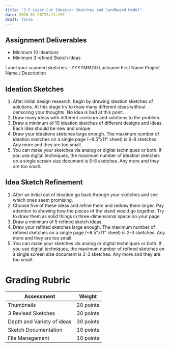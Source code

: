 ```yaml
---
title: "3.5 Laser Cut Ideation Sketches and Cardboard Model"
date: 2020-01-26T23:11:13Z
draft: false
---
```


## Assignment Deliverables

- Minimum 10 Ideations
- Minimum 3 refined Sketch Ideas

Label your scanned sketches - YYYYMMDD Lastname First Name Project Name / Description

## Ideation Sketches

1. After initial design research, begin by drawing ideation sketches of solutions. At this stage try to draw many different ideas without censoring your thoughts. No idea is bad at this point.
2. Draw many ideas with different contours and solutions to the problem.
3. Draw a minimum of 10 ideation sketches of different designs and ideas. Each idea should be new and unique.
4. Draw your ideations sketches large enough. The maximum number of ideation sketches on a single page (~8.5"x11" sheet) is 6-8 sketches. Any more and they are too small.
5. You can make your sketches via analog or digital techniques or both. If you use digital techniques, the maximum number of ideation sketches on a single screen size document is 6-8 sketches. Any more and they are too small.

## Idea Sketch Refinement

1. After an initial out of ideation go back through your sketches and see which ones seem promising.
2. Choose five of these ideas and refine them and redraw them larger. Pay attention to showing how the pieces of the stand would go together. Try to draw them as solid things in three-dimensional space on your page.
3. Draw a minimum of 5 refined sketch ideas.
4. Draw your refined sketches large enough. The maximum number of refined sketches on a single page (~8.5"x11" sheet) is 2-3 sketches. Any more and they are too small.
5. You can make your sketches via analog or digital techniques or both. If you use digital techniques, the maximum number of refined sketches on a single screen size document is 2-3 sketches. Any more and they are too small.

# Grading Rubric

<div class="responsive-table-markdown">

| Assessment                 | Weight    |
| -------------------------- | --------- |
| Thumbnails                 | 20 points |
| 3 Revised Sketches         | 30 points |
| Depth and Variety of ideas | 30 points |
| Sketch Documentation       | 10 points |
| File Management            | 10 points |

</div>
